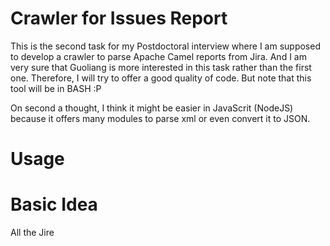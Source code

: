 # Crawler for Issues Report

This is the second task for my Postdoctoral interview where I am supposed to
develop a crawler to parse Apache Camel reports from Jira.
And I am very sure that Guoliang is more interested in this task rather than
the first one.
Therefore, I will try to offer a good quality of code.
But note that this tool will be in BASH :P

On second a thought, I think it might be easier in JavaScrit (NodeJS)
because it offers many modules to parse xml or even convert it to JSON.


# Usage

# Basic Idea

All the Jire 
